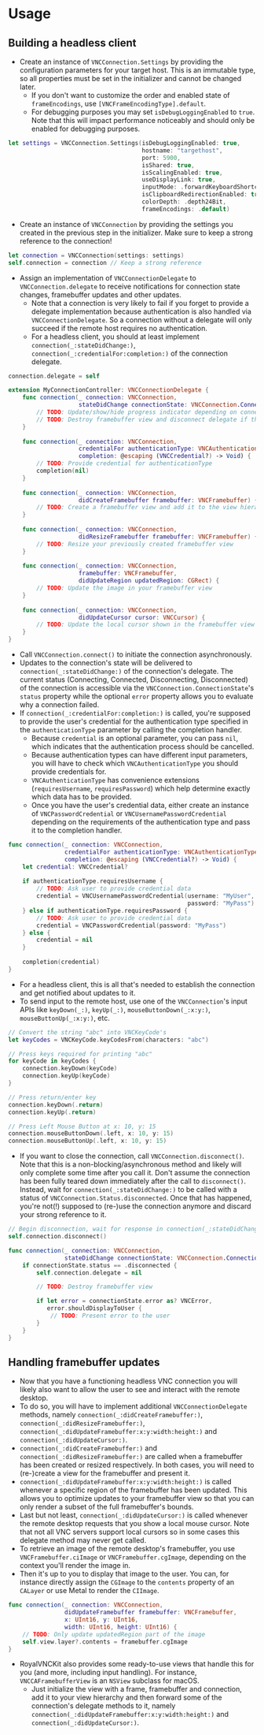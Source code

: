 # Usage

## Building a headless client
- Create an instance of `VNCConnection.Settings` by providing the configuration parameters for your target host. This is an immutable type, so all properties must be set in the initializer and cannot be changed later.
    - If you don't want to customize the order and enabled state of `frameEncodings`, use `[VNCFrameEncodingType].default`.
    - For debugging purposes you may set `isDebugLoggingEnabled` to `true`. Note that this will impact performance noticeably and should only be enabled for debugging purposes.
```swift
let settings = VNCConnection.Settings(isDebugLoggingEnabled: true,
                                      hostname: "targethost",
                                      port: 5900,
                                      isShared: true,
                                      isScalingEnabled: true,
                                      useDisplayLink: true,
                                      inputMode: .forwardKeyboardShortcutsEvenIfInUseLocally,
                                      isClipboardRedirectionEnabled: true,
                                      colorDepth: .depth24Bit,
                                      frameEncodings: .default)
```
- Create an instance of `VNCConnection` by providing the settings you created in the previous step in the initializer. Make sure to keep a strong reference to the connection!
```swift
let connection = VNCConnection(settings: settings)
self.connection = connection // Keep a strong reference
```
- Assign an implementation of `VNCConnectionDelegate` to `VNCConnection.delegate` to receive notifications for connection state changes, framebuffer updates and other updates.
    - Note that a connection is very likely to fail if you forget to provide a delegate implementation because authentication is also handled via `VNCConnectionDelegate`. So a connection without a delegate will only succeed if the remote host requires no authentication.
    - For a headless client, you should at least implement `connection(_:stateDidChange:)`, `connection(_:credentialFor:completion:)` of the connection delegate.
```swift
connection.delegate = self

extension MyConnectionController: VNCConnectionDelegate {
    func connection(_ connection: VNCConnection,
                    stateDidChange connectionState: VNCConnection.ConnectionState) {
        // TODO: Update/show/hide progress indicator depending on connectionState.status
        // TODO: Destroy framebuffer view and disconnect delegate if the connection was closed
    }
    
    func connection(_ connection: VNCConnection,
                    credentialFor authenticationType: VNCAuthenticationType,
                    completion: @escaping (VNCCredential?) -> Void) {
        // TODO: Provide credential for authenticationType
        completion(nil)
    }
    
    func connection(_ connection: VNCConnection,
                    didCreateFramebuffer framebuffer: VNCFramebuffer) {
        // TODO: Create a framebuffer view and add it to the view hierarchy
    }
    
    func connection(_ connection: VNCConnection,
                    didResizeFramebuffer framebuffer: VNCFramebuffer) {
        // TODO: Resize your previously created framebuffer view
    }
    
    func connection(_ connection: VNCConnection,
                    framebuffer: VNCFramebuffer,
                    didUpdateRegion updatedRegion: CGRect) {
        // TODO: Update the image in your framebuffer view
    }
    
    func connection(_ connection: VNCConnection,
                    didUpdateCursor cursor: VNCCursor) {
        // TODO: Update the local cursor shown in the framebuffer view
    }
}
```
- Call `VNCConnection.connect()` to initiate the connection asynchronously.
- Updates to the connection's state will be delivered to `connection(_:stateDidChange:)` of the connection's delegate. The current status (Connecting, Connected, Disconnecting, Disconnected) of the connection is accessible via the `VNCConnection.ConnectionState`'s `status` property while the optional `error` property allows you to evaluate why a connection failed.
- If `connection(_:credentialFor:completion:)` is called, you're supposed to provide the user's credential for the authentication type specified in the `authenticationType` parameter by calling the completion handler.
    - Because `credential` is an optional parameter, you can pass `nil`, which indicates that the authentication process should be cancelled.
    - Because authentication types can have different input parameters, you will have to check which `VNCAuthenticationType` you should provide credentials for.
    - `VNCAuthenticationType` has convenience extensions (`requiresUsername`, `requiresPassword`) which help determine exactly which data has to be provided.
    - Once you have the user's credential data, either create an instance of `VNCPasswordCredential` or `VNCUsernamePasswordCredential` depending on the requirements of the authentication type and pass it to the completion handler.
```swift
func connection(_ connection: VNCConnection,
                credentialFor authenticationType: VNCAuthenticationType,
                completion: @escaping (VNCCredential?) -> Void) {
    let credential: VNCCredential?
    
    if authenticationType.requiresUsername {
        // TODO: Ask user to provide credential data
        credential = VNCUsernamePasswordCredential(username: "MyUser",
                                                   password: "MyPass")
    } else if authenticationType.requiresPassword {
        // TODO: Ask user to provide credential data
        credential = VNCPasswordCredential(password: "MyPass")
    } else {
        credential = nil
    }
    
    completion(credential)
}
```
- For a headless client, this is all that's needed to establish the connection and get notified about updates to it.
- To send input to the remote host, use one of the `VNCConnection`'s input APIs like `keyDown(_:)`, `keyUp(_:)`, `mouseButtonDown(_:x:y:)`, `mouseButtonUp(_:x:y:)`, etc.
```swift
// Convert the string "abc" into VNCKeyCode's
let keyCodes = VNCKeyCode.keyCodesFrom(characters: "abc")

// Press keys required for printing "abc"
for keyCode in keyCodes {
    connection.keyDown(keyCode)
    connection.keyUp(keyCode)
}

// Press return/enter key
connection.keyDown(.return)
connection.keyUp(.return)

// Press Left Mouse Button at x: 10, y: 15
connection.mouseButtonDown(.left, x: 10, y: 15)
connection.mouseButtonUp(.left, x: 10, y: 15)
```
- If you want to close the connection, call `VNCConnection.disconnect()`. Note that this is a non-blocking/asynchronous method and likely will only complete some time after you call it. Don't assume the connection has been fully teared down immediately after the call to `disconnect()`. Instead, wait for `connection(_:stateDidChange:)` to be called with a status of `VNCConnection.Status.disconnected`. Once that has happened, you're not(!) supposed to (re-)use the connection anymore and discard your strong reference to it.
```swift
// Begin disconnection, wait for response in connection(_:stateDidChange:)
self.connection.disconnect()

func connection(_ connection: VNCConnection,
                stateDidChange connectionState: VNCConnection.ConnectionState) {
    if connectionState.status == .disconnected {
        self.connection.delegate = nil

        // TODO: Destroy framebuffer view

        if let error = connectionState.error as? VNCError,
           error.shouldDisplayToUser {
            // TODO: Present error to the user
        }
    }
}
```

## Handling framebuffer updates
- Now that you have a functioning headless VNC connection you will likely also want to allow the user to see and interact with the remote desktop.
- To do so, you will have to implement additional `VNCConnectionDelegate` methods, namely `connection(_:didCreateFramebuffer:)`, `connection(_:didResizeFramebuffer:)`, `connection(_:didUpdateFramebuffer:x:y:width:height:)` and `connection(_:didUpdateCursor:)`.
- `connection(_:didCreateFramebuffer:)` and `connection(_:didResizeFramebuffer:)` are called when a framebuffer has been created or resized respectively. In both cases, you will need to (re-)create a view for the framebuffer and present it.
- `connection(_:didUpdateFramebuffer:x:y:width:height:)` is called whenever a specific region of the framebuffer has been updated. This allows you to optimize updates to your framebuffer view so that you can only render a subset of the full framebuffer's bounds.
- Last but not least, `connection(_:didUpdateCursor:)` is called whenever the remote desktop requests that you show a local mouse cursor. Note that not all VNC servers support local cursors so in some cases this delegate method may never get called.
- To retrieve an image of the remote desktop's framebuffer, you use `VNCFramebuffer.ciImage` or `VNCFramebuffer.cgImage`, depending on the context you'll render the image in.
- Then it's up to you to display that image to the user. You can, for instance directly assign the `CGImage` to the `contents` property of an `CALayer` or use Metal to render the `CIImage`.
```swift
func connection(_ connection: VNCConnection,
                didUpdateFramebuffer framebuffer: VNCFramebuffer,
                x: UInt16, y: UInt16,
                width: UInt16, height: UInt16) {
    // TODO: Only update updatedRegion part of the image
    self.view.layer?.contents = framebuffer.cgImage
}
```
- RoyalVNCKit also provides some ready-to-use views that handle this for you (and more, including input handling). For instance, `VNCCAFramebufferView` is an `NSView` subclass for macOS.
    - Just initialize the view with a frame, framebuffer and connection, add it to your view hierarchy and then forward some of the connection's delegate methods to it, namely `connection(_:didUpdateFramebuffer:x:y:width:height:)` and `connection(_:didUpdateCursor:)`.
